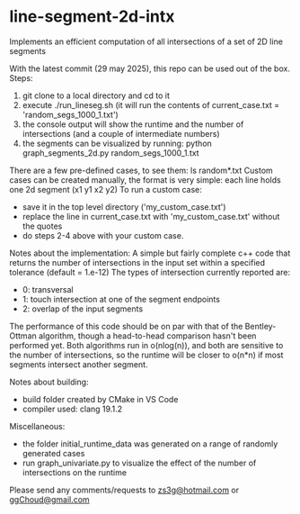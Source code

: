 # line-segment-2d-intx
Implements an efficient computation of all intersections of a set of 2D line segments

With the latest commit (29 may 2025), this repo can be used out of the box.
Steps:
1. git clone to a local directory and cd to it
2. execute ./run_lineseg.sh (it will run the contents of current_case.txt = 'random_segs_1000_1.txt')
3. the console output will show the runtime and the number of intersections (and a couple of intermediate numbers)
4. the segments can be visualized by running: python graph_segments_2d.py random_segs_1000_1.txt

There are a few pre-defined cases, to see them: ls random*.txt
Custom cases can be created manually, the format is very simple: each line holds one 2d segment (x1 y1 x2 y2)
To run a custom case:
- save it in the top level directory ('my_custom_case.txt')
- replace the line in current_case.txt with 'my_custom_case.txt' without the quotes
- do steps 2-4 above with your custom case.

Notes about the implementation:
A simple but fairly complete c++ code that returns the number of intersections in the input set within a specified tolerance (default = 1.e-12)
The types of intersection currently reported are:
- 0: transversal
- 1: touch intersection at one of the segment endpoints
- 2: overlap of the input segments

The performance of this code should be on par with that of the Bentley-Ottman algorithm, though a head-to-head comparison hasn't been performed yet.
Both algorithms run in o(nlog(n)), and both are sensitive to the number of intersections, so the runtime will be closer to o(n*n) if most segments intersect another segment.

Notes about building:
- build folder created by CMake in VS Code
- compiler used: clang 19.1.2

Miscellaneous:
- the folder initial_runtime_data was generated on a range of randomly generated cases
- run graph_univariate.py to visualize the effect of the number of intersections on the runtime

Please send any comments/requests to zs3g@hotmail.com or ggChoud@gmail.com
